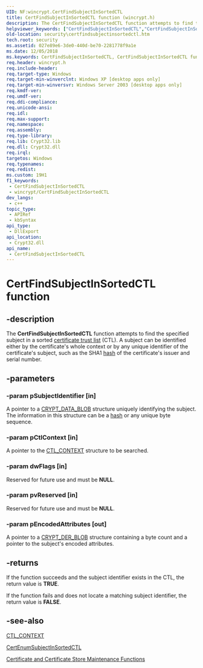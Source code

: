 ```yaml
---
UID: NF:wincrypt.CertFindSubjectInSortedCTL
title: CertFindSubjectInSortedCTL function (wincrypt.h)
description: The CertFindSubjectInSortedCTL function attempts to find the specified subject in a sorted certificate trust list (CTL).
helpviewer_keywords: ["CertFindSubjectInSortedCTL","CertFindSubjectInSortedCTL function [Security]","_crypto2_certfindsubjectinsortedctl","security.certfindsubjectinsortedctl","wincrypt/CertFindSubjectInSortedCTL"]
old-location: security\certfindsubjectinsortedctl.htm
tech.root: security
ms.assetid: 027e89e6-3de0-440d-be70-2281778f9a1e
ms.date: 12/05/2018
ms.keywords: CertFindSubjectInSortedCTL, CertFindSubjectInSortedCTL function [Security], _crypto2_certfindsubjectinsortedctl, security.certfindsubjectinsortedctl, wincrypt/CertFindSubjectInSortedCTL
req.header: wincrypt.h
req.include-header: 
req.target-type: Windows
req.target-min-winverclnt: Windows XP [desktop apps only]
req.target-min-winversvr: Windows Server 2003 [desktop apps only]
req.kmdf-ver: 
req.umdf-ver: 
req.ddi-compliance: 
req.unicode-ansi: 
req.idl: 
req.max-support: 
req.namespace: 
req.assembly: 
req.type-library: 
req.lib: Crypt32.lib
req.dll: Crypt32.dll
req.irql: 
targetos: Windows
req.typenames: 
req.redist: 
ms.custom: 19H1
f1_keywords:
 - CertFindSubjectInSortedCTL
 - wincrypt/CertFindSubjectInSortedCTL
dev_langs:
 - c++
topic_type:
 - APIRef
 - kbSyntax
api_type:
 - DllExport
api_location:
 - Crypt32.dll
api_name:
 - CertFindSubjectInSortedCTL
---
```


# CertFindSubjectInSortedCTL function


## -description

The <b>CertFindSubjectInSortedCTL</b> function attempts to find the specified subject in a sorted <a href="https://docs.microsoft.com/windows/desktop/SecGloss/c-gly">certificate trust list</a> (CTL). A subject can be identified either by the certificate's whole context or by any unique identifier of the certificate's subject, such as the SHA1 <a href="https://docs.microsoft.com/windows/desktop/SecGloss/h-gly">hash</a> of the certificate's issuer and serial number.

## -parameters

### -param pSubjectIdentifier [in]

A pointer to a 
<a href="https://docs.microsoft.com/previous-versions/windows/desktop/legacy/aa381414(v=vs.85)">CRYPT_DATA_BLOB</a> structure uniquely identifying the subject. The information in this structure can be a <a href="https://docs.microsoft.com/windows/desktop/SecGloss/h-gly">hash</a> or any unique byte sequence.

### -param pCtlContext [in]

A pointer to the 
<a href="https://docs.microsoft.com/windows/desktop/api/wincrypt/ns-wincrypt-ctl_context">CTL_CONTEXT</a> structure to be searched.

### -param dwFlags [in]

Reserved for future use and must be <b>NULL</b>.

### -param pvReserved [in]

Reserved for future use and must be <b>NULL</b>.

### -param pEncodedAttributes [out]

A pointer to a <a href="https://docs.microsoft.com/previous-versions/windows/desktop/legacy/aa381414(v=vs.85)">CRYPT_DER_BLOB</a> structure containing a byte count and a pointer to the subject's encoded attributes.

## -returns

If the function succeeds and the subject identifier exists in the CTL, the return value is <b>TRUE</b>.

If the function fails and does not locate a matching subject identifier, the return value is <b>FALSE</b>.

## -see-also

<a href="https://docs.microsoft.com/windows/desktop/api/wincrypt/ns-wincrypt-ctl_context">CTL_CONTEXT</a>



<a href="https://docs.microsoft.com/windows/desktop/api/wincrypt/nf-wincrypt-certenumsubjectinsortedctl">CertEnumSubjectInSortedCTL</a>



<a href="https://docs.microsoft.com/windows/desktop/SecCrypto/cryptography-functions">Certificate and Certificate Store Maintenance Functions</a>

